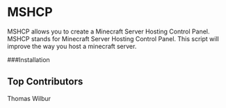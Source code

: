 # MSHCP
MSHCP allows you to create a Minecraft Server Hosting Control Panel. MSHCP stands for Minecraft Server Hosting Control Panel. This script will improve the way you host a minecraft server.

###Installation

## Top Contributors
Thomas Wilbur
